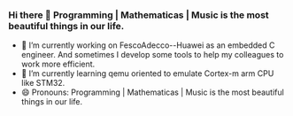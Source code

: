### Hi there 👋 Programming | Mathematicas | Music is the most beautiful things in our life.

- 🔭 I’m currently working on FescoAdecco--Huawei as an embedded C engineer. And sometimes I develop some tools to help my colleagues to work more efficient.
- 🌱 I’m currently learning qemu oriented to emulate Cortex-m arm CPU like STM32. 
- 😄 Pronouns: Programming | Mathematicas | Music is the most beautiful things in our life.

<!--
**babywade/babywade** is a ✨ _special_ ✨ repository because its `README.md` (this file) appears on your GitHub profile.

Here are some ideas to get you started:

- 🔭 I’m currently working on FescoAdecco--Huawei as an embedded C engineer. And sometimes I develop some tools to help my colleagues to work more efficient.
- 🌱 I’m currently learning Qemu oriented to emulate Cortex-m arm CPU like STM32. 
- 👯 I’m looking to collaborate on ...
- 🤔 I’m looking for help with ...
- 💬 Ask me about ...
- 📫 How to reach me: ....
- 😄 Pronouns: Programming | Mathematicas | Music is the most beautiful things in our life.
- ⚡ Fun fact: ...
-->

